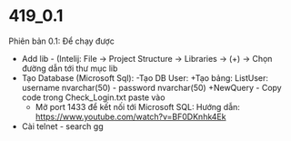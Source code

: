 # 419_0.1

Phiên bản 0.1:
Để chạy được
- Add lib - (Intelij: File -> Project Structure -> Libraries -> (+) -> Chọn đường dẫn tới thư mục lib 
- Tạo Database (Microsoft Sql): 
  -Tạo DB User:
    +Tạo bảng: ListUser: username nvarchar(50) - password nvarchar(50)
    +NewQuery - Copy code trong Check_Login.txt paste vào
  - Mở port 1433 để kết nối tới Microsoft SQL: Hướng dẫn: https://www.youtube.com/watch?v=BF0DKnhk4Ek
- Cài telnet - search gg
    
